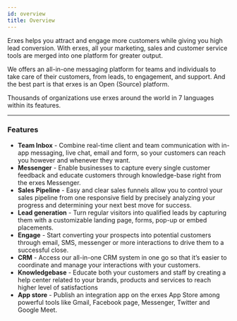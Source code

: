 ```yaml
---
id: overview
title: Overview
---
```


Erxes helps you attract and engage more customers while giving you high lead conversion. With erxes, all your marketing, sales and customer service tools are merged into one platform for greater output.

We offers an all-in-one messaging platform for teams and individuals to take care of their customers, from leads, to engagement, and support. And the best part is that erxes is an Open (Source) platform.

Thousands of organizations use erxes around the world in 7 languages within its features.

---

### Features

- **Team Inbox** - Combine real-time client and team communication with in-app messaging, live chat, email and form, so your customers can reach you however and whenever they want.
- **Messenger** - Enable businesses to capture every single customer feedback and educate customers through knowledge-base right from the erxes Messenger.
- **Sales Pipeline** - Easy and clear sales funnels allow you to control your sales pipeline from one responsive field by precisely analyzing your progress and determining your next best move for success.
- **Lead generation** - Turn regular visitors into qualified leads by capturing them with a customizable landing page, forms, pop-up or embed placements.
- **Engage** - Start converting your prospects into potential customers through email, SMS, messenger or more interactions to drive them to a successful close.
- **CRM** - Access our all-in-one CRM system in one go so that it’s easier to coordinate and manage your interactions with your customers.
- **Knowledgebase** - Educate both your customers and staff by creating a help center related to your brands, products and services to reach higher level of satisfactions
- **App store** - Publish an integration app on the erxes App Store among powerful tools like Gmail, Facebook page, Messenger, Twitter and Google Meet.
